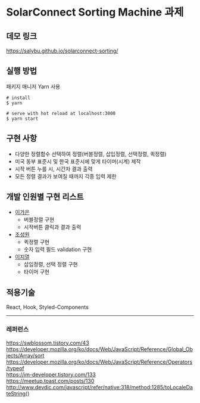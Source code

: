 # SolarConnect Sorting Machine 과제

## 데모 링크
https://salybu.github.io/solarconnect-sorting/

## 실행 방법
패키지 매니저 Yarn 사용

```
# install 
$ yarn

# serve with hot reload at localhost:3000
$ yarn start
```

## 구현 사항

- 다양한 정렬함수 선택하여 정렬(버블정렬, 삽입정렬, 선택정렬, 퀵정렬)
- 미국 동부 표준시 및 한국 표준시에 맞게 타이머(시계) 제작
- 시작 버튼 누를 시, 시간차 결과 출력
- 모든 정렬 결과가 보여질 때까지 각종 입력 제한


## 개발 인원별 구현 리스트

- [이가은](https://github.com/salybu)
  - 버블정렬 구현
  - 시작버튼 클릭과 결과 출력
- [조성원](https://github.com/JSWww)
  - 퀵정렬 구현
  - 숫자 입력 필드 validation 구현
- [이지열](https://github.com/highspirit7)
  - 삽입정렬, 선택 정렬 구현   
  - 타이머 구현

## 적용기술

React, Hook, Styled-Components
   
      
    
---
### 레퍼런스
https://swblossom.tistory.com/43   
https://developer.mozilla.org/ko/docs/Web/JavaScript/Reference/Global_Objects/Array/sort   
https://developer.mozilla.org/ko/docs/Web/JavaScript/Reference/Operators/typeof   
https://im-developer.tistory.com/133    
https://meetup.toast.com/posts/130   
http://www.devdic.com/javascript/refer/native:318/method:1285/toLocaleDateString()
